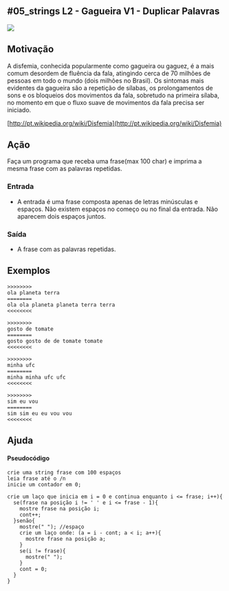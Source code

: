 ## #05_strings L2 - Gagueira V1 - Duplicar Palavras


![](__capa.jpg)

## Motivação

A disfemia, conhecida popularmente como gagueira ou gaguez, é a mais comum desordem de fluência da fala, atingindo cerca de 70 milhões de pessoas em todo o mundo (dois milhões no Brasil). Os sintomas mais evidentes da gagueira são a repetição de sílabas, os prolongamentos de sons e os bloqueios dos movimentos da fala, sobretudo na primeira sílaba, no momento em que o fluxo suave de movimentos da fala precisa ser iniciado.

[http://pt.wikipedia.org/wiki/Disfemia](http://pt.wikipedia.org/wiki/Disfemia)

## Ação

Faça um programa que receba uma frase(max 100 char) e imprima a mesma frase com as palavras repetidas.

### Entrada

*   A entrada é uma frase composta apenas de letras minúsculas e espaços. Não existem espaços no começo ou no final da entrada. Não aparecem dois espaços juntos.

### Saída

*   A frase com as palavras repetidas.

## Exemplos

```
>>>>>>>>
ola planeta terra
========
ola ola planeta planeta terra terra
<<<<<<<<

>>>>>>>>
gosto de tomate
========
gosto gosto de de tomate tomate
<<<<<<<<

>>>>>>>>
minha ufc
========
minha minha ufc ufc
<<<<<<<<

>>>>>>>>
sim eu vou
========
sim sim eu eu vou vou
<<<<<<<<
```
## Ajuda
#### Pseudocódigo
```
crie uma string frase com 100 espaços
leia frase até o /n
inicie um contador em 0;

crie um laço que inicia em i = 0 e continua enquanto i <= frase; i++){
  se(frase na posição i != ' ' e i <= frase - 1){
    mostre frase na posição i;
    cont++;
  }senão{
    mostre(" "); //espaço
    crie um laço onde: (a = i - cont; a < i; a++){
      mostre frase na posição a;
    }
    se(i != frase){
      mostre(" ");
    }
    cont = 0;
  }
}
```
#
